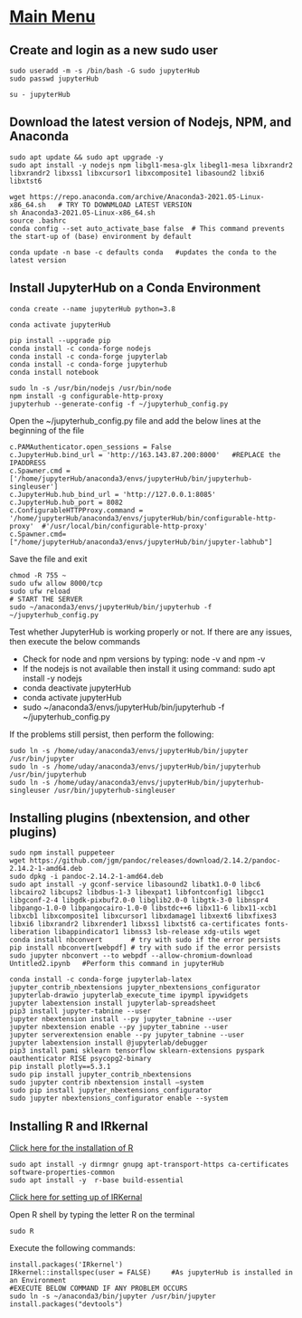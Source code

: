 # [Main Menu](index.html)

## Create and login as a new sudo user

    sudo useradd -m -s /bin/bash -G sudo jupyterHub
    sudo passwd jupyterHub

    su - jupyterHub

## Download the latest version of Nodejs, NPM, and Anaconda

    sudo apt update && sudo apt upgrade -y
    sudo apt install -y nodejs npm libgl1-mesa-glx libegl1-mesa libxrandr2 libxrandr2 libxss1 libxcursor1 libxcomposite1 libasound2 libxi6 libxtst6
    
    wget https://repo.anaconda.com/archive/Anaconda3-2021.05-Linux-x86_64.sh   # TRY TO DOWNMLOAD LATEST VERSION
    sh Anaconda3-2021.05-Linux-x86_64.sh 
    source .bashrc 
    conda config --set auto_activate_base false  # This command prevents the start-up of (base) environment by default

    conda update -n base -c defaults conda   #updates the conda to the latest version

## Install JupyterHub on a Conda Environment

    conda create --name jupyterHub python=3.8

    conda activate jupyterHub

    pip install --upgrade pip
    conda install -c conda-forge nodejs
    conda install -c conda-forge jupyterlab
    conda install -c conda-forge jupyterhub
    conda install notebook

    sudo ln -s /usr/bin/nodejs /usr/bin/node    
    npm install -g configurable-http-proxy
    jupyterhub --generate-config -f ~/jupyterhub_config.py

Open the ~/jupyterhub_config.py file and add the below lines at the beginning of the file

    c.PAMAuthenticator.open_sessions = False
    c.JupyterHub.bind_url = 'http://163.143.87.200:8000'   #REPLACE the IPADDRESS
    c.Spawner.cmd = ['/home/jupyterHub/anaconda3/envs/jupyterHub/bin/jupyterhub-singleuser']
    c.JupyterHub.hub_bind_url = 'http://127.0.0.1:8085'
    c.JupyterHub.hub_port = 8082
    c.ConfigurableHTTPProxy.command = '/home/jupyterHub/anaconda3/envs/jupyterHub/bin/configurable-http-proxy'  #'/usr/local/bin/configurable-http-proxy'
    c.Spawner.cmd=["/home/jupyterHub/anaconda3/envs/jupyterHub/bin/jupyter-labhub"]

Save the file and exit
    
    chmod -R 755 ~
    sudo ufw allow 8000/tcp
    sudo ufw reload
    # START THE SERVER
    sudo ~/anaconda3/envs/jupyterHub/bin/jupyterhub -f ~/jupyterhub_config.py

Test whether JupyterHub is working properly or not. If there are any issues, then execute the below commands

* Check for node and npm versions by typing: node -v     and npm -v
* If the nodejs is not available then install it using command: sudo apt install -y nodejs
* conda deactivate jupyterHub
* conda activate jupyterHub
* sudo ~/anaconda3/envs/jupyterHub/bin/jupyterhub -f ~/jupyterhub_config.py

If the problems still persist, then perform the following:

    sudo ln -s /home/uday/anaconda3/envs/jupyterHub/bin/jupyter /usr/bin/jupyter
    sudo ln -s /home/uday/anaconda3/envs/jupyterHub/bin/jupyterhub /usr/bin/jupyterhub
    sudo ln -s /home/uday/anaconda3/envs/jupyterHub/bin/jupyterhub-singleuser /usr/bin/jupyterhub-singleuser

## Installing plugins (nbextension, and other plugins)

    sudo npm install puppeteer
    wget https://github.com/jgm/pandoc/releases/download/2.14.2/pandoc-2.14.2-1-amd64.deb
    sudo dpkg -i pandoc-2.14.2-1-amd64.deb
    sudo apt install -y gconf-service libasound2 libatk1.0-0 libc6 libcairo2 libcups2 libdbus-1-3 libexpat1 libfontconfig1 libgcc1 libgconf-2-4 libgdk-pixbuf2.0-0 libglib2.0-0 libgtk-3-0 libnspr4 libpango-1.0-0 libpangocairo-1.0-0 libstdc++6 libx11-6 libx11-xcb1 libxcb1 libxcomposite1 libxcursor1 libxdamage1 libxext6 libxfixes3 libxi6 libxrandr2 libxrender1 libxss1 libxtst6 ca-certificates fonts-liberation libappindicator1 libnss3 lsb-release xdg-utils wget
    conda install nbconvert       # try with sudo if the error persists
    pip install nbconvert[webpdf] # try with sudo if the error persists
    sudo jupyter nbconvert --to webpdf --allow-chromium-download Untitled2.ipynb   #Perform this command in jupyterHub

    conda install -c conda-forge jupyterlab-latex jupyter_contrib_nbextensions jupyter_nbextensions_configurator jupyterlab-drawio jupyterlab_execute_time ipympl ipywidgets
    jupyter labextension install jupyterlab-spreadsheet
    pip3 install jupyter-tabnine --user
    jupyter nbextension install --py jupyter_tabnine --user
    jupyter nbextension enable --py jupyter_tabnine --user
    jupyter serverextension enable --py jupyter_tabnine --user
    jupyter labextension install @jupyterlab/debugger
    pip3 install pami sklearn tensorflow sklearn-extensions pyspark oauthenticator RISE psycopg2-binary
    pip install plotly==5.3.1
    sudo pip install jupyter_contrib_nbextensions
    sudo jupyter contrib nbextension install –system
    sudo pip install jupyter_nbextensions_configurator
    sudo jupyter nbextensions_configurator enable --system

## Installing R and IRkernal

[Click here for the installation of R](https://linuxize.com/post/how-to-install-r-on-ubuntu-20-04/)

    sudo apt install -y dirmngr gnupg apt-transport-https ca-certificates software-properties-common
    sudo apt install -y  r-base build-essential

[Click here for setting up of IRKernal](https://developers.refinitiv.com/en/article-catalog/article/setup-jupyter-notebook-r )

Open R shell by typing the letter R on the terminal

    sudo R
Execute the following commands:
    
    install.packages('IRkernel')
    IRkernel::installspec(user = FALSE)     #As jupyterHub is installed in an Environment   
    #EXECUTE BELOW COMMAND IF ANY PROBLEM OCCURS
    sudo ln -s ~/anaconda3/bin/jupyter /usr/bin/jupyter                         
    install.packages("devtools")